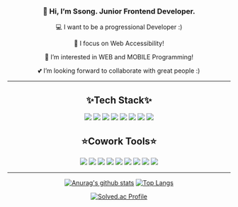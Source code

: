 
<div align="center">


### 👋 Hi, I’m Ssong. Junior Frontend Developer.
💻 I want to be a progressional Developer :) 

💎 I focus on Web Accessibility!

👀 I’m interested in WEB and MOBILE Programming!

💕 I’m looking forward to collaborate with great people :)
  
  -------------------
## ✨Tech Stack✨
  <img src="https://img.shields.io/badge/HTML-E34F26?style=flat-square&logo=HTML5&logoColor=white"/>
  <img src="https://img.shields.io/badge/CSS-1572B6?style=flat-square&logo=CSS3&logoColor=white"/>
  <img src="https://img.shields.io/badge/JavaScript-F7DF1E?style=flat-square&logo=JavaScript&logoColor=white"/>
  <img src="https://img.shields.io/badge/Python-3776AB?style=flat-square&logo=Python&logoColor=white"/>
  <img src="https://img.shields.io/badge/mySQL-4479A1?style=flat-square&logo=mySQL&logoColor=white"/>
  <img src="https://img.shields.io/badge/JAVA-007396?style=flat-square&logo=JAVA&logoColor=white"/>
  <img src="https://img.shields.io/badge/C-A8B9CC?style=flat-square&logo=C&logoColor=white"/>
  <img src="https://img.shields.io/badge/Flutter-0E83C8?style=flat-square&logo=Flutter&logoColor=white"/>
  
## ⭐Cowork Tools⭐
<img src="https://img.shields.io/badge/Jira-0052CC?style=flat-square&logo=Jira&logoColor=white"/>
<img src="https://img.shields.io/badge/Bitbucket-0052CC?style=flat-square&logo=Bitbucket&logoColor=white"/>
<img src="https://img.shields.io/badge/slack-4A154B?style=flat-square&logo=slack&logoColor=white"/>
<img src="https://img.shields.io/badge/git-F05032?style=flat-square&logo=git&logoColor=white"/>
<img src="https://img.shields.io/badge/gitHub-181717?style=flat-square&logo=gitHub&logoColor=white"/>
<img src="https://img.shields.io/badge/notion-000000?style=flat-square&logo=notion&logoColor=white"/>
<img src="https://img.shields.io/badge/Figma-F24E1E?style=flat-square&logo=Figma&logoColor=white"/>
<img src="https://img.shields.io/badge/Zeplin-FF9E0F?style=flat-square&logo=Z&logoColor=white"/>
<img src="https://img.shields.io/badge/Trello-0052CC?style=flat-square&logo=Trello&logoColor=white"/> 
  
  --------------------
  
[![Anurag's github stats](https://github-readme-stats.vercel.app/api?username=vSsongv&show_icons=true&theme=yeblu)](https://github.com/vSsongv/github-readme-stats)
[![Top Langs](https://github-readme-stats.vercel.app/api/top-langs/?username=vSsongv&layout=compact)](https://github.com/vSsongv/github-readme-stats)
  
[![Solved.ac Profile](http://mazassumnida.wtf/api/v2/generate_badge?boj=songjy377)](https://solved.ac/songjy377/)
  
<!---
vSsongv/vSsongv is a ✨ special ✨ repository because its `README.md` (this file) appears on your GitHub profile.
You can click the Preview link to take a look at your changes.
--->
</div>
<!---
vSsongv/vSsongv is a ✨ special ✨ repository because its `README.md` (this file) appears on your GitHub profile.
You can click the Preview link to take a look at your changes.
--->
